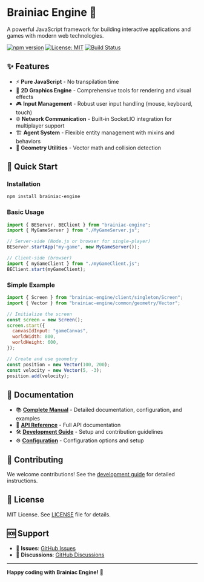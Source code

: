 # Brainiac Engine 🧠

A powerful JavaScript framework for building interactive applications and games with modern web technologies.

[![npm version](https://img.shields.io/npm/v/brainiac-engine.svg)](https://www.npmjs.com/package/brainiac-engine)
[![License: MIT](https://img.shields.io/badge/License-MIT-yellow.svg)](https://opensource.org/licenses/MIT)
[![Build Status](https://img.shields.io/badge/build-passing-brightgreen.svg)](https://github.com/andrers52/brainiac-engine)

## ✨ Features

- ⚡ **Pure JavaScript** - No transpilation time
- 🎨 **2D Graphics Engine** - Comprehensive tools for rendering and visual effects
- 🎮 **Input Management** - Robust user input handling (mouse, keyboard, touch)
- 🌐 **Network Communication** - Built-in Socket.IO integration for multiplayer support
- 🏗️ **Agent System** - Flexible entity management with mixins and behaviors
- 📐 **Geometry Utilities** - Vector math and collision detection

## 🚀 Quick Start

### Installation

```bash
npm install brainiac-engine
```

### Basic Usage

```javascript
import { BEServer, BEClient } from "brainiac-engine";
import { MyGameServer } from "./MyGameServer.js";

// Server-side (Node.js or browser for single-player)
BEServer.startApp("my-game", new MyGameServer());

// Client-side (browser)
import { myGameClient } from "./myGameClient.js";
BEClient.start(myGameClient);
```

### Simple Example

```javascript
import { Screen } from "brainiac-engine/client/singleton/Screen";
import { Vector } from "brainiac-engine/common/geometry/Vector";

// Initialize the screen
const screen = new Screen();
screen.start({
  canvasIdInput: "gameCanvas",
  worldWidth: 800,
  worldHeight: 600,
});

// Create and use geometry
const position = new Vector(100, 200);
const velocity = new Vector(5, -3);
position.add(velocity);
```

## 📖 Documentation

- 📚 **[Complete Manual](MANUAL.md)** - Detailed documentation, configuration, and examples
- 🎯 **[API Reference](MANUAL.md#api-documentation)** - Full API documentation
- 🛠️ **[Development Guide](MANUAL.md#development)** - Setup and contribution guidelines
- ⚙️ **[Configuration](MANUAL.md#configuration)** - Configuration options and setup

## 🤝 Contributing

We welcome contributions! See the [development guide](MANUAL.md#development) for detailed instructions.

## 📄 License

MIT License. See [LICENSE](LICENSE) file for details.

## 🆘 Support

- 🐛 **Issues**: [GitHub Issues](https://github.com/andrers52/brainiac-engine/issues)
- 💬 **Discussions**: [GitHub Discussions](https://github.com/andrers52/brainiac-engine/discussions)

---

**Happy coding with Brainiac Engine!** 🚀
